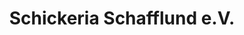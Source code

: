 ---
title: "Schickeria Schafflund e.V."
url: /schafflund/schickeria-schafflund-e-v/
shop: Kleidung
---